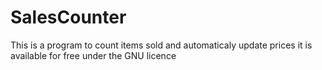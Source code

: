 # SalesCounter
This is a program to count items sold and automaticaly update prices
it is available for free under the GNU licence
